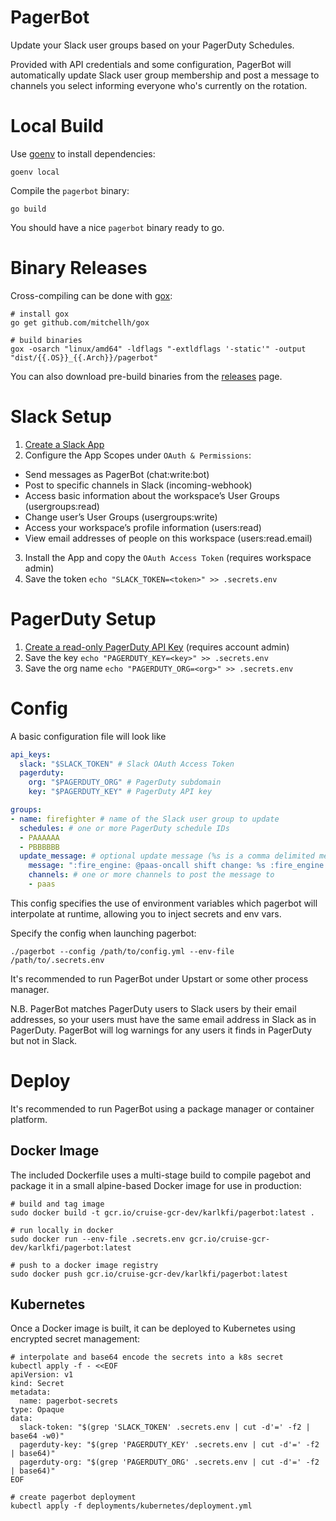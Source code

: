 # PagerBot

Update your Slack user groups based on your PagerDuty Schedules.

Provided with API credentials and some configuration, PagerBot will
automatically update Slack user group membership and post a message to channels
you select informing everyone who's currently on the rotation.

# Local Build

Use [goenv](https://github.com/syndbg/goenv) to install dependencies:

`goenv local`

Compile the `pagerbot` binary:

`go build`

You should have a nice `pagerbot` binary ready to go.

# Binary Releases

Cross-compiling can be done with [gox](https://github.com/mitchellh/gox):

```
# install gox
go get github.com/mitchellh/gox

# build binaries
gox -osarch "linux/amd64" -ldflags "-extldflags '-static'" -output "dist/{{.OS}}_{{.Arch}}/pagerbot"
```

You can also download pre-build binaries from the
[releases](https://github.com/karlkfi/pagerbot/releases) page.

# Slack Setup

1. [Create a Slack App](https://api.slack.com/apps)
2. Configure the App Scopes under `OAuth & Permissions`:
  - Send messages as PagerBot (chat:write:bot)
  - Post to specific channels in Slack (incoming-webhook)
  - Access basic information about the workspace’s User Groups (usergroups:read)
  - Change user’s User Groups (usergroups:write)
  - Access your workspace’s profile information (users:read)
  - View email addresses of people on this workspace (users:read.email)
3. Install the App and copy the `OAuth Access Token` (requires workspace admin)
4. Save the token `echo "SLACK_TOKEN=<token>" >> .secrets.env`

# PagerDuty Setup

1. [Create a read-only PagerDuty API Key](https://support.pagerduty.com/docs/using-the-api#section-generating-an-api-key) (requires account admin)
2. Save the key `echo "PAGERDUTY_KEY=<key>" >> .secrets.env`
3. Save the org name `echo "PAGERDUTY_ORG=<org>" >> .secrets.env`

# Config

A basic configuration file will look like

```yaml
api_keys:
  slack: "$SLACK_TOKEN" # Slack OAuth Access Token
  pagerduty:
    org: "$PAGERDUTY_ORG" # PagerDuty subdomain
    key: "$PAGERDUTY_KEY" # PagerDuty API key

groups:
- name: firefighter # name of the Slack user group to update
  schedules: # one or more PagerDuty schedule IDs
  - PAAAAAA
  - PBBBBBB
  update_message: # optional update message (%s is a comma delimited members list)
    message: ":fire_engine: @paas-oncall shift change: %s :fire_engine:"
    channels: # one or more channels to post the message to
    - paas
```

This config specifies the use of environment variables which pagerbot will
interpolate at runtime, allowing you to inject secrets and env vars.

Specify the config when launching pagerbot:

```
./pagerbot --config /path/to/config.yml --env-file /path/to/.secrets.env
```

It's recommended to run PagerBot under Upstart or some other process manager.

N.B. PagerBot matches PagerDuty users to Slack users by their email addresses,
so your users must have the same email address in Slack as in PagerDuty.
PagerBot will log warnings for any users it finds in PagerDuty but not in Slack.

# Deploy

It's recommended to run PagerBot using a package manager or container platform.

## Docker Image

The included Dockerfile uses a multi-stage build to compile pagebot and package
it in a small alpine-based Docker image for use in production:

```
# build and tag image
sudo docker build -t gcr.io/cruise-gcr-dev/karlkfi/pagerbot:latest .

# run locally in docker
sudo docker run --env-file .secrets.env gcr.io/cruise-gcr-dev/karlkfi/pagerbot:latest

# push to a docker image registry
sudo docker push gcr.io/cruise-gcr-dev/karlkfi/pagerbot:latest
```

## Kubernetes

Once a Docker image is built, it can be deployed to Kubernetes using
encrypted secret management:

```
# interpolate and base64 encode the secrets into a k8s secret
kubectl apply -f - <<EOF
apiVersion: v1
kind: Secret
metadata:
  name: pagerbot-secrets
type: Opaque
data:
  slack-token: "$(grep 'SLACK_TOKEN' .secrets.env | cut -d'=' -f2 | base64 -w0)"
  pagerduty-key: "$(grep 'PAGERDUTY_KEY' .secrets.env | cut -d'=' -f2 | base64)"
  pagerduty-org: "$(grep 'PAGERDUTY_ORG' .secrets.env | cut -d'=' -f2 | base64)"
EOF

# create pagerbot deployment
kubectl apply -f deployments/kubernetes/deployment.yml
```
